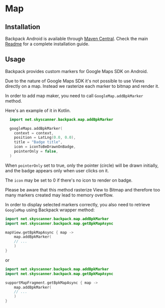 # Map

## Installation

Backpack Android is available through [Maven Central](https://search.maven.org/artifact/net.skyscanner.backpack/backpack-android). Check the main [Readme](https://github.com/skyscanner/backpack-android#installation) for a complete installation guide.

## Usage

Backpack provides custom markers for Google Maps SDK on Android.

Due to the nature of Google Maps SDK it's not possible to use Views directly on a map.
Instead we rasterize each marker to bitmap and render it.

In order to add map maker, you need to call `GoogleMap.addBpkMarker` method.

Here's an example of it in Kotlin.

```Kotlin
  import net.skyscanner.backpack.map.addBpkMarker

  googleMaps.addBpkMarker(
    context = context,
    position = LatLng(0.0, 0.0),
    title = "Badge title",
    icon = iconToBeDrawnOnBadge,
    pointerOnly = false,
  )
```

When `pointerOnly` set to true, only the pointer (circle) will be drawn initially,
and the badge appears only when user clicks on it.

The `icon` may be set to 0 if there's no icon to render on badge.

Please be aware that this method rasterize View to Bitmap and therefore too many markers created may lead to memory overflow.

In order to display selected markers correctly, you also need to retrieve `GoogleMap` using Backpack wrapper method:

```Kotlin
import net.skyscanner.backpack.map.addBpkMarker
import net.skyscanner.backpack.map.getBpkMapAsync

mapView.getBpkMapAsync { map ->
    map.addBpkMarker(
    // ...
    )
}
```

or

```Kotlin
import net.skyscanner.backpack.map.addBpkMarker
import net.skyscanner.backpack.map.getBpkMapAsync

supportMapFragment.getBpkMapAsync { map ->
    map.addBpkMarker(
    // ...
    )
}
```
